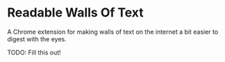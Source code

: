 # Readable Walls Of Text
A Chrome extension for making walls of text on the internet a bit easier to digest with the eyes.

TODO: Fill this out!
